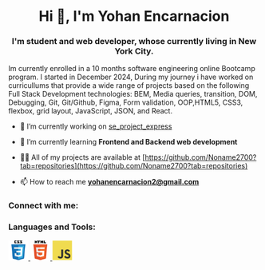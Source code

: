 <h1 align="center">Hi 👋, I'm Yohan Encarnacion</h1>
<h3 align="center">I'm student and web developer, whose currently living in New York City.</h3>

<p>Im currently enrolled in a 10 months software engineering online Bootcamp program. I started in December 2024, During my journey i have worked on curricullums that provide a wide range of projects based on the following Full Stack Development technologies: BEM, Media queries, transition, DOM, Debugging, Git, Git/Github, Figma, Form validation, OOP,HTML5, CSS3, flexbox, grid layout, JavaScript, JSON, and React. </p>

- 🔭 I’m currently working on [se_project_express](https://noname2700.github.io/se_project_express)

- 🌱 I’m currently learning **Frontend and Backend web development**

- 👨‍💻 All of my projects are available at [https://github.com/Noname2700?tab=repositories](https://github.com/Noname2700?tab=repositories)

- 📫 How to reach me **yohanencarnacion2@gmail.com**

<h3 align="left">Connect with me:</h3>
<p align="left">
</p>

<h3 align="left">Languages and Tools:</h3>
<p align="left"> <a href="https://www.w3schools.com/css/" target="_blank" rel="noreferrer"> <img src="https://raw.githubusercontent.com/devicons/devicon/master/icons/css3/css3-original-wordmark.svg" alt="css3" width="40" height="40"/> </a> <a href="https://www.w3.org/html/" target="_blank" rel="noreferrer"> <img src="https://raw.githubusercontent.com/devicons/devicon/master/icons/html5/html5-original-wordmark.svg" alt="html5" width="40" height="40"/> </a> <a href="https://developer.mozilla.org/en-US/docs/Web/JavaScript" target="_blank" rel="noreferrer"> <img src="https://raw.githubusercontent.com/devicons/devicon/master/icons/javascript/javascript-original.svg" alt="javascript" width="40" height="40"/> </a> </p>
